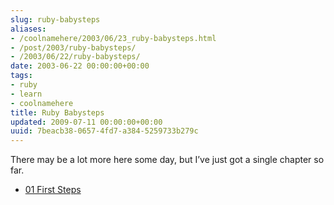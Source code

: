 ```yaml
---
slug: ruby-babysteps
aliases:
- /coolnamehere/2003/06/23_ruby-babysteps.html
- /post/2003/ruby-babysteps/
- /2003/06/22/ruby-babysteps/
date: 2003-06-22 00:00:00+00:00
tags:
- ruby
- learn
- coolnamehere
title: Ruby Babysteps
updated: 2009-07-11 00:00:00+00:00
uuid: 7beacb38-0657-4fd7-a384-5259733b279c
---
```

There may be a lot more here some day, but I’ve just got a single
chapter so far.

- [01 First Steps](/post/2003/06/ruby-babysteps-01-first-steps/)